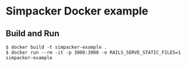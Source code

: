 # Simpacker Docker example

## Build and Run

```
$ docker build -t simpacker-example .
$ docker run --rm -it -p 3000:3000 -e RAILS_SERVE_STATIC_FILES=1 simpacker-example
```
